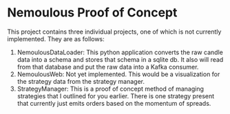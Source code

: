 # Nemoulous Proof of Concept

This project contains three individual projects, one of which is not currently implemented. They are as follows:

1. NemoulousDataLoader: This python application converts the raw candle data into a schema and stores that schema in a sqlite db. It also will read from that database and put the raw data into a Kafka consumer.
2. NemoulousWeb: Not yet implemented. This would be a visualization for the strategy data from the strategy manager.
3. StrategyManager: This is a proof of concept method of managing strategies that I outlined for you earlier. There is one strategy present that currently just emits orders based on the momentum of spreads.


